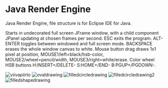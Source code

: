 # Java Render Engine
Java Render Engine, file structure is for Eclipse IDE for Java.

Starts in undecorated full screen JFrame window, with a child component JPanel updating at chosen frames per second.
ESC exits the program. ALT-ENTER toggles between windowed and full screen mode. BACKSPACE erases the whole window canvas to white.
Mouse button drag draws 1x1 pixel at position, MOUSE1/left=black/hsb-color,  MOUSE2/wheel=pencil/width,  MOUSE3/right=white/erase.
Color wheel HSB buttons H:INSERT+/DELETE- S:HOME+/END- B:PGUP+/PGDOWN-.

![viivapiirto](https://github.com/goofyseeker311/javarenderengine/assets/19920254/f82d1071-42be-4af9-ab54-2a7216c31c86)
![ovaldrawing](https://github.com/goofyseeker311/javarenderengine/assets/19920254/aedb60dc-6c53-467f-9ffa-824b9616a508)
![filledcircledrawing](https://github.com/goofyseeker311/javarenderengine/assets/19920254/8522493d-b6b2-4421-8e5f-82c9ad95faba)
![filledcircledrawing2](https://github.com/goofyseeker311/javarenderengine/assets/19920254/b02039d7-1221-40bd-9e36-b2296774a615)
![filledshapedrawing](https://github.com/goofyseeker311/javarenderengine/assets/19920254/8340c11a-2f61-481a-b44f-c3f2ac5995d8)

